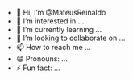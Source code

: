 - 👋 Hi, I’m @MateusReinaldo
- 👀 I’m interested in ...
- 🌱 I’m currently learning ...
- 💞️ I’m looking to collaborate on ...
- 📫 How to reach me ...
- 😄 Pronouns: ...
- ⚡ Fun fact: ...

<!---
MateusReinaldo/MateusReinaldo is a ✨ special ✨ repository because its `README.md` (this file) appears on your GitHub profile.
You can click the Preview link to take a look at your changes.
--->
